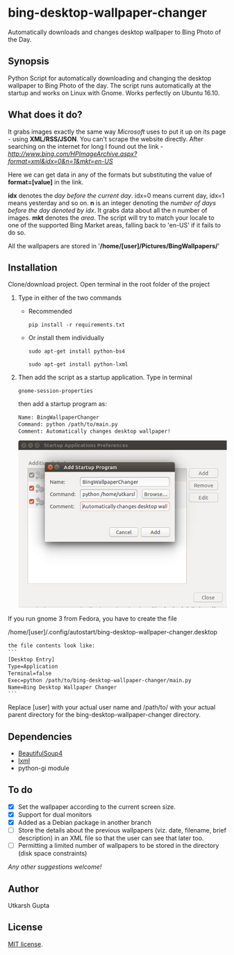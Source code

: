 # bing-desktop-wallpaper-changer
Automatically downloads and changes desktop wallpaper to Bing Photo of the Day.

## Synopsis
Python Script for automatically downloading and changing the desktop wallpaper to Bing Photo of the day. The script runs automatically at the startup and works on Linux with Gnome. Works perfectly on Ubuntu 16.10.

## What does it do?
It grabs images exactly the same way *Microsoft* uses to put it up on its page - using **XML/RSS/JSON**. You can't scrape the website directly. After searching on the internet for long I found out the link - *http://www.bing.com/HPImageArchive.aspx?format=xml&idx=0&n=1&mkt=en-US*

Here we can get data in any of the formats but substituting the value of **format=[value]** in the link.

**idx** denotes the *day before the current day*. idx=0 means current day, idx=1 means yesterday and so on.
**n** is an integer denoting the *number of days before the day denoted by idx*. It grabs data about all the n number of images.
**mkt** denotes the *area*. The script will try to match your locale to one of the supported Bing Market areas, falling back to 'en-US' if it fails to do so.

All the wallpapers are stored in '**/home/[user]/Pictures/BingWallpapers/**'

## Installation
Clone/download project. Open terminal in the root folder of the project

1. Type in either of the two commands
    * Recommended

      ```shell
      pip install -r requirements.txt
      ```
    *  Or install them individually

        ```shell
        sudo apt-get install python-bs4
        ```
        ```shell
        sudo apt-get install python-lxml
        ```
2. Then add the script as a startup application. Type in terminal

    ```shell
    gnome-session-properties
    ```
    then add a startup program as:
    ```
    Name: BingWallpaperChanger
    Command: python /path/to/main.py
    Comment: Automatically changes desktop wallpaper!
    ```
    ![gnome-session-properties](startup.png "gnome-session-properties")

If you run gnome 3 from Fedora, you have to create the file

/home/[user]/.config/autostart/bing-desktop-wallpaper-changer.desktop

    the file contents look like:
    ```
    [Desktop Entry]
    Type=Application
    Terminal=false
    Exec=python /path/to/bing-desktop-wallpaper-changer/main.py
    Name=Bing Desktop Wallpaper Changer
    ```

Replace [user] with your actual user name and /path/to/ with your actual
parent directory for the bing-desktop-wallpaper-changer directory.

## Dependencies
* [BeautifulSoup4](https://www.crummy.com/software/BeautifulSoup/)
* [lxml](http://lxml.de/)
* python-gi module

## To do
- [x] Set the wallpaper according to the current screen size.
- [x] Support for dual monitors
- [x] Added as a Debian package in another branch
- [ ] Store the details about the previous wallpapers (viz. date, filename, brief description) in an XML file so that the user can see that later too.
- [ ] Permitting a limited number of wallpapers to be stored in the directory (disk space constraints)

*Any other suggestions welcome!*

## Author
Utkarsh Gupta

## License
[MIT license](http://opensource.org/licenses/mit-license.php).
